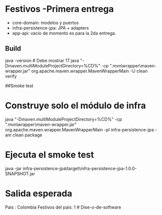 # Festivos -Primera entrega
- core-domain: modelos y puertos
- infra-persistence-jpa: JPA + adapters
- app-api: vacío de momento es para la 2da entrega.

## Build
java -version  # Debe mostrar 17
java "-Dmaven.multiModuleProjectDirectory=%CD%" -cp ".mvn\wrapper\maven-wrapper.jar" org.apache.maven.wrapper.MavenWrapperMain -U clean verify

##Smoke test
# Construye solo el módulo de infra 
java "-Dmaven.multiModuleProjectDirectory=%CD%" -cp ".mvn\wrapper\maven-wrapper.jar" org.apache.maven.wrapper.MavenWrapperMain -pl infra-persistence-jpa -am clean package

# Ejecuta el smoke test
java -jar infra-persistence-jpa\target\infra-persistence-jpa-1.0.0-SNAPSHOT.jar

# Salida esperada
Pais : Colombia
Festivos del pais: 1
#   D i s e - o - d e - s o f t w a r e  
 